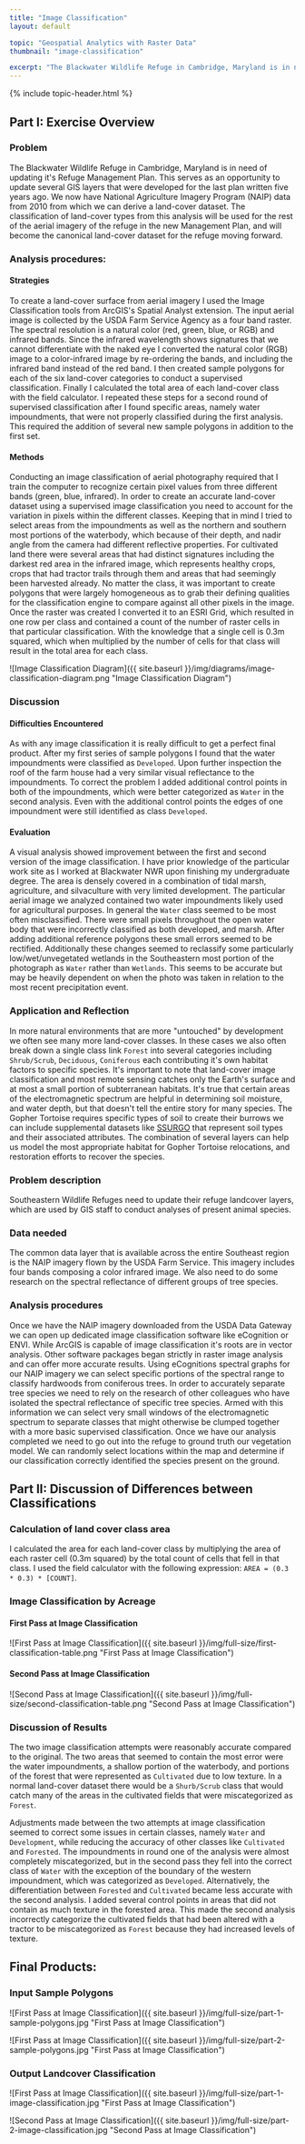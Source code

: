 ```yaml
---
title: "Image Classification"
layout: default

topic: "Geospatial Analytics with Raster Data"
thumbnail: "image-classification"

excerpt: "The Blackwater Wildlife Refuge in Cambridge, Maryland is in need of updating it's Refuge Management Plan.  This serves as an opportunity to update several GIS layers that were developed for the last plan written five years ago.  We now have National Agriculture Imagery Program (NAIP) data from 2010 from which we can derive a land-cover dataset.  The classification of land-cover types from this analysis will be used for the rest of the aerial imagery of the refuge in the new Management Plan, and will become the canonical land-cover dataset for the refuge moving forward."
---
```


{% include topic-header.html %}

## Part I: Exercise Overview

### Problem

The Blackwater Wildlife Refuge in Cambridge, Maryland is in need of updating it's Refuge Management Plan.  This serves as an opportunity to update several GIS layers that were developed for the last plan written five years ago.  We now have National Agriculture Imagery Program (NAIP) data from 2010 from which we can derive a land-cover dataset.  The classification of land-cover types from this analysis will be used for the rest of the aerial imagery of the refuge in the new Management Plan, and will become the canonical land-cover dataset for the refuge moving forward. 

### Analysis procedures:

#### Strategies

To create a land-cover surface from aerial imagery I used the Image Classification tools from ArcGIS's Spatial Analyst extension.  The input aerial image is collected by the USDA Farm Service Agency as a four band raster.  The spectral resolution is a natural color (red, green, blue, or RGB) and infrared bands.  Since the infrared wavelength shows signatures that we cannot differentiate with the naked eye I converted the natural color (RGB) image to a color-infrared image by re-ordering the bands, and including the infrared band instead of the red band.  I then created sample polygons for each of the six land-cover categories to conduct a supervised classification.  Finally I calculated the total area of each land-cover class with the field calculator.  I repeated these steps for a second round of supervised classification after I found specific areas, namely water impoundments, that were not properly classified during the first analysis.  This required the addition of several new sample polygons in addition to the first set.

#### Methods

Conducting an image classification of aerial photography required that I train the computer to recognize certain pixel values from three different bands (green, blue, infrared).  In order to create an accurate land-cover dataset using a supervised image classification you need to account for the variation in pixels within the different classes.  Keeping that in mind I tried to select areas from the impoundments as well as the northern and southern most portions of the waterbody, which because of their depth, and nadir angle from the camera had different reflective properties.  For cultivated land there were several areas that had distinct signatures including the darkest red area in the infrared image, which represents healthy crops, crops that had tractor trails through them and areas that had seemingly been harvested already.  No matter the class, it was important to create polygons that were largely homogeneous as to grab their defining qualities for the classification engine to compare against all other pixels in the image.  Once the raster was created I converted it to an ESRI Grid, which resulted in one row per class and contained a count of the number of raster cells in that particular classification.  With the knowledge that a single cell is 0.3m squared, which when multiplied by the number of cells for that class will result in the total area for each class.

![Image Classification Diagram]({{ site.baseurl }}/img/diagrams/image-classification-diagram.png "Image Classification Diagram")

### Discussion

#### Difficulties Encountered

As with any image classification it is really difficult to get a perfect final product.  After my first series of sample polygons I found that the water impoundments were classified as `Developed`.  Upon further inspection the roof of the farm house had a very similar visual reflectance to the impoundments.  To correct the problem I added additional control points in both of the impoundments, which were better categorized as `Water` in the second analysis.  Even with the additional control points the edges of one impoundment were still identified as class `Developed`.

#### Evaluation

A visual analysis showed improvement between the first and second version of the image classification.  I have prior knowledge of the particular work site as I worked at Blackwater NWR upon finishing my undergraduate degree.  The area is densely covered in a combination of tidal marsh, agriculture, and silvaculture with very limited development.  The particular aerial image we analyzed contained two water impoundments likely used for agricultural purposes.  In general the `Water` class seemed to be most often misclassified.  There were small pixels throughout the open water body that were incorrectly classified as both developed, and marsh.  After adding additional reference polygons these small errors seemed to be rectified. Additionally these changes seemed to reclassify some particularly low/wet/unvegetated wetlands in the Southeastern most portion of the photograph as `Water` rather than `Wetlands`.  This seems to be accurate but may be heavily dependent on when the photo was taken in relation to the most recent precipitation event.

### Application and Reflection

In more natural environments that are more "untouched" by development we often see many more land-cover classes.  In these cases we also often break down a single class link `Forest` into several categories including `Shrub/Scrub`, `Deciduous`, `Coniferous` each contributing it's own habitat factors to specific species.  It's important to note that land-cover image classification and most remote sensing catches only the Earth's surface and at most a small portion of subterranean habitats.  It's true that certain areas of the electromagnetic spectrum are helpful in determining soil moisture, and water depth, but that doesn't tell the entire story for many species.  The Gopher Tortoise requires specific types of soil to create their burrows we can include supplemental datasets like [SSURGO](http://www.nrcs.usda.gov/wps/portal/nrcs/detail/soils/survey/?cid=nrcs142p2_053627) that represent soil types and their associated attributes.  The combination of several layers can help us model the most appropriate habitat for Gopher Tortoise relocations, and restoration efforts to recover the species.

### Problem description

Southeastern Wildlife Refuges need to update their refuge landcover layers, which are used by GIS staff to conduct analyses of present animal species.

### Data needed

The common data layer that is available across the entire Southeast region is the NAIP imagery flown by the USDA Farm Service.  This imagery includes four bands composing a color infrared image.  We also need to do some research on the spectral reflectance of different groups of tree species.

### Analysis procedures

Once we have the NAIP imagery downloaded from the USDA Data Gateway we can open up dedicated image classification software like eCognition or ENVI.  While ArcGIS is capable of image classification it's roots are in vector analysis.  Other software packages began strictly in raster image analysis and can offer more accurate results.  Using eCognitions spectral graphs for our NAIP imagery we can select specific portions of the spectral range to classify hardwoods from coniferous trees.  In order to accurately separate tree species we need to rely on the research of other colleagues who have isolated the spectral reflectance of specific tree species.  Armed with this information we can select very small windows of the electromagnetic spectrum to separate classes that might otherwise be clumped together with a more basic supervised classification.  Once we have our analysis completed we need to go out into the refuge to ground truth our vegetation model.  We can randomly select locations within the map and determine if our classification correctly identified the species present on the ground.

## Part II: Discussion of Differences between Classifications

### Calculation of land cover class area

I calculated the area for each land-cover class by multiplying the area of each raster cell (0.3m squared) by the total count of cells that fell in that class.  I used the field calculator with the following expression: `AREA = (0.3 * 0.3) * [COUNT]`. 

### Image Classification by Acreage

#### First Pass at Image Classification

![First Pass at Image Classification]({{ site.baseurl }}/img/full-size/first-classification-table.png "First Pass at Image Classification")

#### Second Pass at Image Classification

![Second Pass at Image Classification]({{ site.baseurl }}/img/full-size/second-classification-table.png "Second Pass at Image Classification")

### Discussion of Results

The two image classification attempts were reasonably accurate compared to the original.  The two areas that seemed to contain the most error were the water impoundments, a shallow portion of the waterbody, and portions of the forest that were represented as `Cultivated` due to low texture.  In a normal land-cover dataset there would be a `Shurb/Scrub` class that would catch many of the areas in the cultivated fields that were miscategorized as `Forest`.

Adjustments made between the two attempts at image classification seemed to correct some issues in certain classes, namely `Water` and `Development`, while reducing the accuracy of other classes like `Cultivated` and `Forested`.  The impoundments in round one of the analysis were almost completely miscategorized, but in the second pass they fell into the correct class of `Water` with the exception of the boundary of the western impoundment, which was categorized as `Developed`.  Alternatively, the differentiation between `Forested` and `Cultivated` became less accurate with the second analysis.  I added several control points in areas that did not contain as much texture in the forested area.  This made the second analysis incorrectly categorize the cultivated fields that had been altered with a tractor to be miscategorized as `Forest` because they had increased levels of texture. 

## Final Products:

### Input Sample Polygons

![First Pass at Image Classification]({{ site.baseurl }}/img/full-size/part-1-sample-polygons.jpg "First Pass at Image Classification")

![First Pass at Image Classification]({{ site.baseurl }}/img/full-size/part-2-sample-polygons.jpg "First Pass at Image Classification")

### Output Landcover Classification

![First Pass at Image Classification]({{ site.baseurl }}/img/full-size/part-1-image-classification.jpg "First Pass at Image Classification")

![Second Pass at Image Classification]({{ site.baseurl }}/img/full-size/part-2-image-classification.jpg "Second Pass at Image Classification")